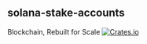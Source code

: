 solana-stake-accounts
----------
Blockchain, Rebuilt for Scale
[![Crates.io](https://img.shields.io/crates/v/solana-stake-accounts.svg)](https://crates.io/crates/solana-stake-accounts)